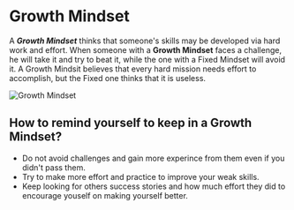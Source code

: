 # Growth Mindset
A ***Growth Mindset*** thinks that someone's skills may be developed via hard work and effort.
When someone with a __Growth Mindset__ faces a challenge, he will take it and try to beat it, while the one with a Fixed Mindset will avoid it.
A Growth Mindsit believes that every hard mission needs effort to accomplish, but the Fixed one thinks that it is useless.

![Growth Mindset](https://www.pdcourses.net/blog_images/AdobeStock351294657.jpeg)

## How to remind yourself to keep in a Growth Mindset?
* Do not avoid challenges and gain more experince from them even if you didn't pass them.
* Try to make more effort and practice to improve your weak skills.
* Keep looking for others success stories and how much effort they did to encourage youself on making yourself better.
